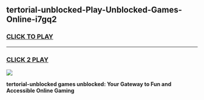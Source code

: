 
## tertorial-unblocked-Play-Unblocked-Games-Online-i7gq2
<h3>
<a href="https://premium76.site?title=tertorial-unblocked&ref=25A">CLICK TO PLAY</a></h3>
<hr>

<h3>
<a href="https://premium76.site?title=tertorial-unblocked&ref=25A">CLICK 2 PLAY</a>
  
</h3>

<a href="https://premium76.site?title=tertorial-unblocked&ref=25A"><img src="https://clearcache.store/games.png"></a>


**tertorial-unblocked games unblocked: Your Gateway to Fun and Accessible Online Gaming**

